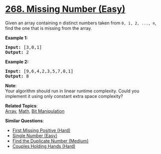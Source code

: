 # [268. Missing Number (Easy)](https://leetcode.com/problems/missing-number/)

<p>Given an array containing <i>n</i> distinct numbers taken from <code>0, 1, 2, ..., n</code>, find the one that is missing from the array.</p>

<p><b>Example 1:</b></p>

<pre><b>Input:</b> [3,0,1]
<b>Output:</b> 2
</pre>

<p><b>Example 2:</b></p>

<pre><b>Input:</b> [9,6,4,2,3,5,7,0,1]
<b>Output:</b> 8
</pre>

<p><b>Note</b>:<br>
Your algorithm should run in linear runtime complexity. Could you implement it using only constant extra space complexity?</p>

**Related Topics**:  
[Array](https://leetcode.com/tag/array/), [Math](https://leetcode.com/tag/math/), [Bit Manipulation](https://leetcode.com/tag/bit-manipulation/)

**Similar Questions**:

- [First Missing Positive (Hard)](https://leetcode.com/problems/first-missing-positive/)
- [Single Number (Easy)](https://leetcode.com/problems/single-number/)
- [Find the Duplicate Number (Medium)](https://leetcode.com/problems/find-the-duplicate-number/)
- [Couples Holding Hands (Hard)](https://leetcode.com/problems/couples-holding-hands/)
